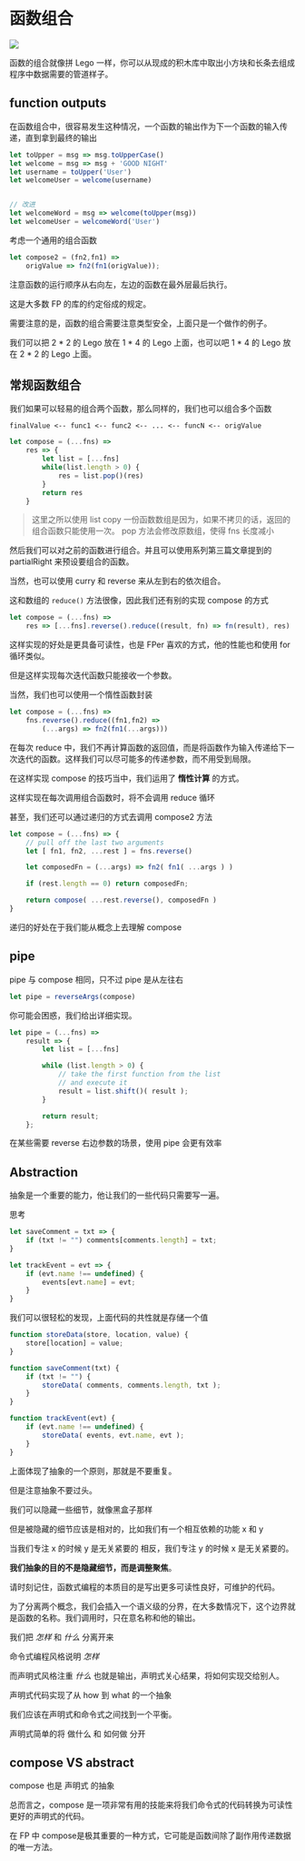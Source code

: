 # 函数组合

![](images/Lego.jpg)

函数的组合就像拼 Lego 一样，你可以从现成的积木库中取出小方块和长条去组成程序中数据需要的管道样子。

## function outputs

在函数组合中，很容易发生这种情况，一个函数的输出作为下一个函数的输入传递，直到拿到最终的输出

```js
let toUpper = msg => msg.toUpperCase()
let welcome = msg => msg + 'GOOD NIGHT'
let username = toUpper('User')
let welcomeUser = welcome(username)


// 改进
let welcomeWord = msg => welcome(toUpper(msg))
let welcomeUser = welcomeWord('User')
```

考虑一个通用的组合函数

```js
let compose2 = (fn2,fn1) =>
    origValue => fn2(fn1(origValue));
```

注意函数的运行顺序从右向左，左边的函数在最外层最后执行。

这是大多数 FP 的库的约定俗成的规定。

需要注意的是，函数的组合需要注意类型安全，上面只是一个做作的例子。

我们可以把 2 * 2 的 Lego 放在 1 * 4 的 Lego 上面，也可以吧 1 * 4 的 Lego 放在 2 * 2 的 Lego 上面。

## 常规函数组合

我们如果可以轻易的组合两个函数，那么同样的，我们也可以组合多个函数

`finalValue <-- func1 <-- func2 <-- ... <-- funcN <-- origValue`

```js
let compose = (...fns) =>
    res => {
        let list = [...fns]
        while(list.length > 0) {
            res = list.pop()(res)
        }
        return res
    }
```

> 这里之所以使用 list copy 一份函数数组是因为，如果不拷贝的话，返回的组合函数只能使用一次。 pop 方法会修改原数组，使得 fns 长度减小

然后我们可以对之前的函数进行组合。并且可以使用系列第三篇文章提到的 partialRight 来预设要组合的函数。

当然，也可以使用 curry 和 reverse 来从左到右的依次组合。

这和数组的 `reduce()` 方法很像，因此我们还有别的实现 compose 的方式

```js
let compose = (...fns) =>
    res => [...fns].reverse().reduce((result, fn) => fn(result), res)
```

这样实现的好处是更具备可读性，也是 FPer 喜欢的方式，他的性能也和使用 for 循环类似。

但是这样实现每次迭代函数只能接收一个参数。

当然，我们也可以使用一个惰性函数封装


```js
let compose = (...fns) =>
    fns.reverse().reduce((fn1,fn2) =>
        (...args) => fn2(fn1(...args)))
```

在每次 reduce 中，我们不再计算函数的返回值，而是将函数作为输入传递给下一次迭代的函数。这样我们可以尽可能多的传递参数，而不用受到局限。

在这样实现 compose 的技巧当中，我们运用了 **惰性计算** 的方式。

这样实现在每次调用组合函数时，将不会调用 reduce 循环

甚至，我们还可以通过递归的方式去调用 compose2 方法

```js
let compose = (...fns) => {
    // pull off the last two arguments
    let [ fn1, fn2, ...rest ] = fns.reverse()

    let composedFn = (...args) => fn2( fn1( ...args ) )

    if (rest.length == 0) return composedFn;

    return compose( ...rest.reverse(), composedFn )
}
```

递归的好处在于我们能从概念上去理解 compose

## pipe

pipe 与 compose 相同，只不过 pipe 是从左往右

```js
let pipe = reverseArgs(compose)
```

你可能会困惑，我们给出详细实现。

```js
let pipe = (...fns) => 
    result => {
        let list = [...fns]

        while (list.length > 0) {
            // take the first function from the list
            // and execute it
            result = list.shift()( result );
        }

        return result;
    };
```

在某些需要 reverse 右边参数的场景，使用 pipe 会更有效率

## Abstraction

抽象是一个重要的能力，他让我们的一些代码只需要写一遍。

思考

```js
let saveComment = txt => {
    if (txt != "") comments[comments.length] = txt;
}

let trackEvent = evt => {
    if (evt.name !== undefined) {
        events[evt.name] = evt;
    }
}
```

我们可以很轻松的发现，上面代码的共性就是存储一个值

```js
function storeData(store, location, value) {
    store[location] = value;
}

function saveComment(txt) {
    if (txt != "") {
        storeData( comments, comments.length, txt );
    }
}

function trackEvent(evt) {
    if (evt.name !== undefined) {
        storeData( events, evt.name, evt );
    }
}
```

上面体现了抽象的一个原则，那就是不要重复。

但是注意抽象不要过头。

我们可以隐藏一些细节，就像黑盒子那样

但是被隐藏的细节应该是相对的，比如我们有一个相互依赖的功能 x 和 y

当我们专注 x 的时候 y 是无关紧要的 相反，我们专注 y 的时候 x 是无关紧要的。

**我们抽象的目的不是隐藏细节，而是调整聚焦**。

请时刻记住，函数式编程的本质目的是写出更多可读性良好，可维护的代码。

为了分离两个概念，我们会插入一个语义级的分界，在大多数情况下，这个边界就是函数的名称。我们调用时，只在意名称和他的输出。

我们把 _怎样_ 和 _什么_ 分离开来

命令式编程风格说明 _怎样_

而声明式风格注重 _什么_ 也就是输出，声明式关心结果，将如何实现交给别人。

声明式代码实现了从 how 到 what 的一个抽象

我们应该在声明式和命令式之间找到一个平衡。

声明式简单的将 做什么 和 如何做 分开

## compose VS abstract

compose 也是 声明式 的抽象

总而言之，compose 是一项非常有用的技能来将我们命令式的代码转换为可读性更好的声明式的代码。

在 FP 中 compose是极其重要的一种方式，它可能是函数间除了副作用传递数据的唯一方法。